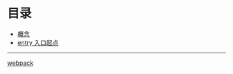 # 目录

* [概念](/webpack/概念.md)
* [entry 入口起点](/webpack/entry.md)

---

[webpack](http://webpack.wuhaolin.cn/ "webpack")

